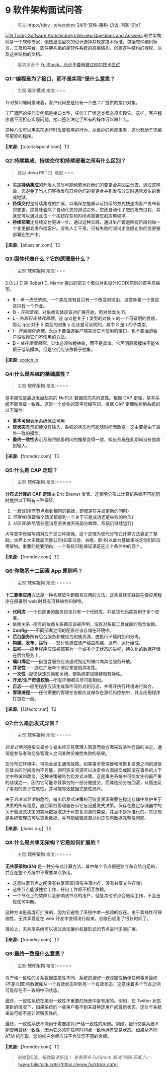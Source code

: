 # 9 软件架构面试问答

> 原文:[https://dev . to/aershov 24/9-软件-架构-访谈-问答-31e7](https://dev.to/aershov24/9-software-architecture-interview-questions-and-answers-31e7)

[![9 Tricky Software Architecture Interview Questions and Answers](../Images/69b412beabf4781e1ec75d1d0cb95632.png)](https://res.cloudinary.com/practicaldev/image/fetch/s--jgHkBlzM--/c_limit%2Cf_auto%2Cfl_progressive%2Cq_auto%2Cw_880/https://images.pexels.com/photos/443383/pexels-photo-443383.jpeg%3Fauto%3Dcompress%26cs%3Dtinysrgb%26dpr%3D2%26h%3D350) 
软件架构师是一个软件专家，他做出高层次的设计选择并规定技术标准，包括软件编码标准、工具和平台。软件架构指的是软件系统的高层结构，创建这种结构的规程，以及这些结构的文档。

> 最初发表于 [FullStack。永远不要再错过你的技术面试](https://www.fullstack.cafe)

### Q1:“编程是为了接口，而不是实现”是什么意思？

> 主题:**设计模式**
> 难度:⭐⭐⭐

*针对接口*编码意味着，客户代码总是持有一个由*工厂*提供的接口对象。

工厂返回的任何实例都是接口类型，任何工厂候选类都必须实现它。这样，客户程序就不用担心实现问题，接口签名决定了所有的操作可以做什么。

这种方法可以用来在运行时改变程序的行为。从维护的角度来看，这也有助于您编写更好的程序。

🔗**来源:**【tutorialspoint.com】T2

### Q2:持续集成、持续交付和持续部署之间有什么区别？

> 题目:**devo PS**T2】难度:⭐⭐⭐

*   实践**持续集成**的开发人员尽可能频繁地将他们的变更合并回主分支。通过这样做，您避免了当人们等待发布日将他们的变更合并到发布分支时通常发生的集成地狱。
*   **持续交付**是持续集成的扩展，以确保您能够以可持续的方式快速向客户发布新的变更。这意味着除了自动化您的测试之外，您还自动化了您的发布过程，并且您可以通过点击一个按钮在任何时间点部署您的应用程序。
*   **持续部署**比持续交付更进一步。通过这种实践，通过生产管道所有阶段的每一个变更都会发布给客户。没有人工干预，只有失败的测试才会阻止新的变更被部署到生产中。

🔗**来源:**【atlassian.com】T2

### [](#q3-what-does-solid-stand-for-what-are-its-principles)Q3:固体代表什么？它的原理是什么？

> 主题:**软件架构**
> 难度:⭐⭐⭐

S.O.L.I.D 是 Robert C. Martin 提出的前五个面向对象设计(OOD)原则的首字母缩写。

*   **S** - *单一责任原则*。一个类应该有且只有一个改变的理由，这意味着一个类应该只有一个作业。
*   **O** - *开闭原理*。对象或实体应该对扩展开放，但对修改关闭。
*   **L** - *利斯科夫替代原理*。设 q(x)是关于 t 类型的对象 x 的一个可证明的性质，那么 q(y)对于 S 类型的对象 y 应该是可证明的，其中 S 是 t 的子类型。
*   **I** - *界面偏析原理*。永远不要强迫客户端实现它不使用的接口，也不要强迫客户端依赖它们不使用的方法。
*   **D** - *依存倒置原则*。实体必须依赖抽象，而不是具体。它声明高级模块不能依赖于低级模块，但是它们应该依赖于抽象。

🔗**来源:** [scotch.io](https://scotch.io/bar-talk/s-o-l-i-d-the-first-five-principles-of-object-oriented-design)

### [](#q4-what-is-base-property-of-a-system)Q4:什么是系统的基础属性？

> 主题:**软件架构**
> 难度:⭐⭐⭐⭐

基本属性是最近发展起来的 NoSQL 数据库的共同属性。根据 CAP 定理，基本系统不能保证一致性。这是一个虚构的首字母缩写词，根据 CAP 定理映射到系统的以下属性:

*   **基本可用**表示系统保证可用
*   **软状态**表示即使没有输入，系统的状态也可能随时间而改变。这主要是由于最终一致的模型。
*   **最终一致性**表示系统将随着时间的推移变得一致，假设系统在此期间没有接收到输入。

🔗**来源:**【fromdev.com】T2

### [](#q5-what-is-cap-theorem)Q5:什么是 CAP 定理？

> 主题:**软件架构**
> 难度:⭐⭐⭐⭐⭐

**分布式计算的 CAP 定理**由 Eric Brewer 发表。这表明分布式计算机系统不可能同时提供以下所有三种保证:

1.  *一致性*(所有节点看到相同的数据，即使是在并发更新的同时)
2.  *可用性*(保证每个请求都收到一个关于它是成功还是失败的响应)
3.  *分区容差*(尽管任意消息丢失或系统部分故障，系统仍继续运行)

大写首字母缩写词对应于这三种担保。这个定理为现代分布式计算方法奠定了基础。世界上大多数高流量公司(如亚马逊、谷歌、脸书)以此为基础来决定他们的应用架构。重要的是要明白，一个系统只能保证满足这三个条件中的两个。

🔗**来源:**【fromdev.com】T2

### [](#q6-do-you-familiar-with-the-twelvefactor-app-principles)Q6:你熟悉十二因素 App 原则吗？

> 主题:**软件架构**
> 难度:⭐⭐⭐⭐⭐

**十二要素应用**方法是一种构建软件即服务应用的方法。这些最佳实践旨在使应用程序在部署到 web 时具有可移植性和弹性。

*   **代码库** -一个已部署的服务应该只有一个代码库，并且该代码库将用于多个部署。
*   依赖关系 -所有的依赖关系都应该被声明，没有对系统工具或库的隐含依赖。
*   **Config**——不同部署之间的配置应该存储在环境中。
*   **后台服务**所有后台服务都被视为附属资源，由执行环境附加和分离。
*   **构建、发布、运行**——交付管道应该严格由构建、发布、运行组成。
*   **进程**——应用程序应该被部署为一个或多个无状态的进程，持久化的数据存储在后台服务上。
*   **端口绑定**——自包含服务应该通过指定的端口向其他服务开放。
*   **并发性**——通过扩展单个流程来提倡并发性。
*   **一次性** -提倡快速启动和关闭，使系统更加强健和有弹性。
*   **开发/生产奇偶校验**—所有环境都应尽可能相似。
*   **日志**——应用程序应该生成事件流形式的日志，并离开执行环境进行聚合。
*   **管理进程**——任何需要的管理任务都应该保存在源代码控制中，并与应用程序打包在一起。

🔗**来源:**【12factor.net】T2

### [](#q7-what-are-heuristic-exceptions)Q7:什么是启发式异常？

> 主题:**软件架构**
> 难度:⭐⭐⭐⭐⭐

*启发式例外*是指交易参与者未经交易管理人同意而单方面采取某种行动的决定，通常是参与者和交易管理人之间某种灾难性失败的结果。

在分布式环境中，可能会发生通信故障。如果事务管理器和可恢复资源之间的通信在延长的时间段内不可能，则可恢复资源可以决定单方面提交或回滚在事务的上下文中所做的改变。这种决策被称为启发式决策。这是事务系统中可能发生的最严重的错误之一，因为它可能导致事务的一部分被提交，而其他部分被回滚，从而违反了事务的原子性属性，并可能导致数据完整性损坏。

由于*启发式异常*的危险，做出启发式决策的可恢复资源需要在稳定存储中维护关于决策的所有信息，直到事务管理器告诉它忘记启发式决策。保存在稳定存储器中的关于启发式决策的实际数据取决于可恢复资源的类型，并且不是标准化的。其思想是系统管理员可以查看数据，并可能编辑资源以纠正任何数据完整性问题。

🔗**来源:**【jboss.org】T2

### [](#q8-what-is-shared-nothing-architecture-how-does-it-scale)Q8:什么是共享无架构？它是如何扩展的？

> 主题:**软件架构**
> 难度:⭐⭐⭐⭐⭐

**无共享架构(SN)** 是一种分布式计算方法，其中每个节点都是独立和自给自足的，并且在整个系统中不需要单点争用。

*   这意味着节点之间没有共享资源(没有共享内存，没有共享文件存储)
*   这些节点能够独立工作，任何工作都不相互依赖。
*   一个节点上的故障只会影响该节点的用户，但是其他节点会继续工作，不会出现任何中断。

这种方法是高度可扩展的，因为它避免了系统中单一瓶颈的存在。由于其线性可伸缩性，无共享最近在 web 开发中变得流行起来。谷歌已经用了很长时间了。

理论上，无共享系统可以通过添加廉价机器形式的节点进行无限扩展。

🔗**来源:**【fromdev.com】T2

### [](#q9-what-does-eventually-consistent-mean)Q9:最终一致是什么意思？

> 主题:**软件架构**
> 难度:⭐⭐⭐⭐⭐

与严格一致性的关系数据库属性不同，系统的*最终一致性*属性确保任何事务最终(不是立即)将数据库从一个有效状态带到另一个有效状态。这意味着多个节点之间可能存在不一致的中间状态。

最终，一致性系统在绝对一致性不重要的场景中是有用的。例如，在 Twitter 状态更新的情况下，如果系统的一些用户看不到来自特定用户的最新状态，这对于系统来说可能不是非常毁灭性的。

最终，一致性系统不能用于需要绝对/严格一致性的用例。例如，银行交易系统不能使用最终一致性，因为它必须在任何时间点一致地拥有交易状态。如果从不同 ATM 机存取，您的帐户余额应该不会显示不同的金额。

🔗**来源:**【fromdev.com】T2

> 谢谢🙌阅读，祝你面试好运！
> *查看更多 FullStack 面试问题&答案上👉 [www.fullstack.cafe](https://www.fullstack.cafe)*